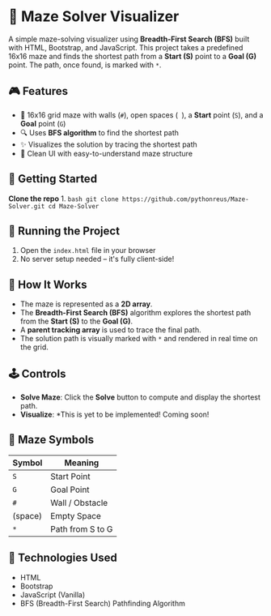 # 🧩 Maze Solver Visualizer

A simple maze-solving visualizer using **Breadth-First Search (BFS)** built with HTML, Bootstrap, and JavaScript. This project takes a predefined 16x16 maze and finds the shortest path from a **Start (S)** point to a **Goal (G)** point. The path, once found, is marked with `*`.

## 🎮 Features

- 📏 16x16 grid maze with walls (`#`), open spaces (` `), a **Start** point (`S`), and a **Goal** point (`G`)
- 🔍 Uses **BFS algorithm** to find the shortest path
- ✨ Visualizes the solution by tracing the shortest path
- 🧠 Clean UI with easy-to-understand maze structure

## 🚀 Getting Started

 **Clone the repo**
 1.
    ```bash
   git clone https://github.com/pythonreus/Maze-Solver.git
   cd Maze-Solver
    ```

## 🧭 Running the Project

1. Open the `index.html` file in your browser  
2. No server setup needed – it's fully client-side!


## 🧠 How It Works

- The maze is represented as a **2D array**.
- The **Breadth-First Search (BFS)** algorithm explores the shortest path from the **Start (S)** to the **Goal (G)**.
- A **parent tracking array** is used to trace the final path.
- The solution path is visually marked with `*` and rendered in real time on the grid.


## 🕹️ Controls

- **Solve Maze**: Click the **Solve** button to compute and display the shortest path.
- **Visualize**: *This is yet to be implemented! Coming soon!


## 🧱 Maze Symbols

| Symbol | Meaning           |
|--------|-------------------|
| `S`    | Start Point       |
| `G`    | Goal Point        |
| `#`    | Wall / Obstacle   |
| (space)| Empty Space       |
| `*`    | Path from S to G  |


## 🧩 Technologies Used

- HTML 
- Bootstrap
- JavaScript (Vanilla)  
- BFS (Breadth-First Search) Pathfinding Algorithm  

